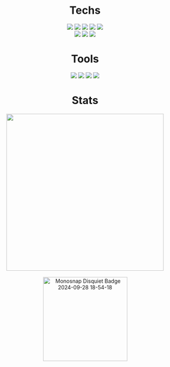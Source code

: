 <div align=center>
	<h1>Techs</h1></div>
<div align=center> 
  	<img src="https://img.shields.io/badge/JavaScript-F7DF1E?style=flat-square&logo=JavaScript&logoColor=white"/>
  	<img src="https://img.shields.io/badge/TypeScript-3178C6?style=flat-square&logo=TypeScript&logoColor=white"/>
  	<img src="https://img.shields.io/badge/Node.js-339933?style=flat-square&logo=nodedotjs&logoColor=white"/>
  	<img src="https://img.shields.io/badge/HTML5-E34F26?style=flat-square&logo=html5&logoColor=white"/>
  	<img src="https://img.shields.io/badge/CSS3-1572B6?style=flat-square&logo=css3&logoColor=white"/>
	<br/>
  	<img src="https://img.shields.io/badge/React-61DAFB?style=flat-square&logo=React&logoColor=white"/>
  	<img src="https://img.shields.io/badge/storybook-FF4785?style=flat-square&logo=Storybook&logoColor=white"/>
  	<img src="https://img.shields.io/badge/styledcomponents-DB7093?style=flat-square&logo=styledcomponents&logoColor=white"/>
</div>
<div align=center>
	<h1>Tools</h1></div>
<div align=center>
	<img src="https://img.shields.io/badge/GitHub-181717?style=flat&logo=GitHub&logoColor=FFFFFF"/>
	<img src="https://img.shields.io/badge/Notion-000000?style=flat&logo=Notion&logoColor=white" />
	<img src="https://img.shields.io/badge/Slack-4A154B?style=flat&logo=Slack&logoColor=FFFFFF"/>
	<img src="https://img.shields.io/badge/Figma-F24E1E?style=flat&logo=Figma&logoColor=FFFFFF"/>  
</div>

<div align=center>
	<h1>Stats</h1></div>
<div align=center>
  	<img src='https://github-readme-stats.vercel.app/api?username=yhyem&show_icons=true&theme=radical' style="width: 420px;"/>
	<br/>
	<br/>
	<a href="https://disquiet.io/product/%EB%A3%A8%EB%AF%B8%EC%8A%A4%EC%BC%80%EC%9D%B4%ED%94%84">
		<img width="225" alt="Monosnap Disquiet Badge 2024-09-28 18-54-18" src="https://github.com/user-attachments/assets/e6930716-3adf-4f6c-a7a5-70fab3863313">
	</a>
</div>
